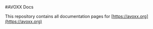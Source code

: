 #AVOXX Docs

This repository contains all documentation pages for [https://avoxx.org](https://avoxx.org)